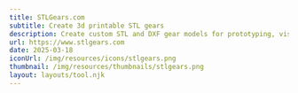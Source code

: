 ```yaml
---
title: STLGears.com
subtitle: Create 3d printable STL gears
description: Create custom STL and DXF gear models for prototyping, visualization, 3D printing, or laser cutting.
url: https://www.stlgears.com
date: 2025-03-18
iconUrl: /img/resources/icons/stlgears.png
thumbnail: /img/resources/thumbnails/stlgears.png
layout: layouts/tool.njk
---
```

